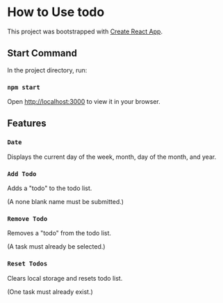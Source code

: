 # How to Use todo

This project was bootstrapped with [Create React App](https://github.com/facebook/create-react-app).

## Start Command

In the project directory, run:

### `npm start`

Open [http://localhost:3000](http://localhost:3000) to view it in your browser.

## Features

### `Date`

Displays the current day of the week, month, day of the month, and year.

### `Add Todo`

Adds a "todo" to the todo list.

(A none blank name must be submitted.)

### `Remove Todo`

Removes a "todo" from the todo list.

(A task must already be selected.)

### `Reset Todos`

Clears local storage and resets todo list.

(One task must already exist.)
